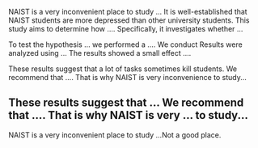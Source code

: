 
NAIST is a very inconvenient place to study ...
It is well-established that NAIST students are more depressed than other university students. This study aims to determine how .... Specifically, it investigates whether ... 


To test the hypothesis ... we performed a .... 
We conduct 
Results were analyzed using ... The results showed a small effect .... 



These results suggest that a lot of tasks sometimes kill students. We recommend that .... That is why NAIST is very inconvenience to study...



These results suggest that ... We recommend that .... That is why NAIST is very ... to study...
---
NAIST is a very inconvenient place to study ...Not a good place.

